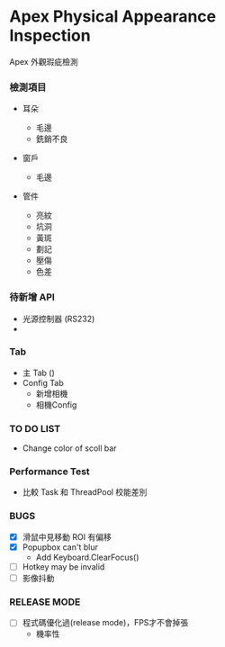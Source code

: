 ﻿# Apex Physical Appearance Inspection 

Apex 外觀瑕疵檢測 

### 檢測項目

* 耳朵
	* 毛邊
	* 銑銷不良


* 窗戶
	* 毛邊


* 管件
	* 亮紋
	* 坑洞
	* 黃斑
	* 劃記
	* 壓傷
	* 色差

### 待新增 API

* 光源控制器 (RS232)
* 

### Tab

* 主 Tab ()
* Config Tab
	* 新增相機
	* 相機Config


### TO DO LIST

* Change color of scoll bar


### Performance Test

* 比較 Task 和 ThreadPool 校能差別




### BUGS

* [x] 滑鼠中見移動 ROI 有偏移
* [x] Popupbox can't blur
	* Add Keyboard.ClearFocus()
* [ ] Hotkey may be invalid
* [ ] 影像抖動 

###  RELEASE MODE 

* [ ] 程式碼優化過(release mode)，FPS才不會掉張
	* 機率性